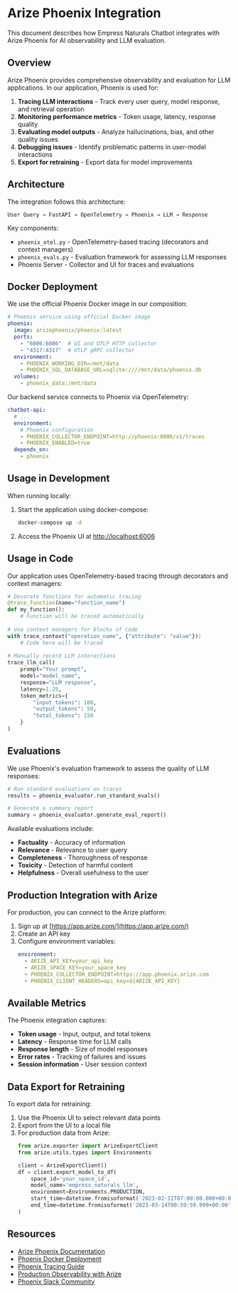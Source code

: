 # Arize Phoenix Integration

This document describes how Empress Naturals Chatbot integrates with Arize Phoenix for AI observability and LLM evaluation.

## Overview

Arize Phoenix provides comprehensive observability and evaluation for LLM applications. In our application, Phoenix is used for:

1. **Tracing LLM interactions** - Track every user query, model response, and retrieval operation
2. **Monitoring performance metrics** - Token usage, latency, response quality
3. **Evaluating model outputs** - Analyze hallucinations, bias, and other quality issues
4. **Debugging issues** - Identify problematic patterns in user-model interactions
5. **Export for retraining** - Export data for model improvements

## Architecture

The integration follows this architecture:

```
User Query → FastAPI → OpenTelemetry → Phoenix → LLM → Response
```

Key components:
- `phoenix_otel.py` - OpenTelemetry-based tracing (decorators and context managers)
- `phoenix_evals.py` - Evaluation framework for assessing LLM responses
- Phoenix Server - Collector and UI for traces and evaluations

## Docker Deployment

We use the official Phoenix Docker image in our composition:

```yaml
# Phoenix service using official Docker image
phoenix:
  image: arizephoenix/phoenix:latest
  ports:
    - "6006:6006"  # UI and OTLP HTTP collector
    - "4317:4317"  # OTLP gRPC collector
  environment:
    - PHOENIX_WORKING_DIR=/mnt/data
    - PHOENIX_SQL_DATABASE_URL=sqlite:////mnt/data/phoenix.db
  volumes:
    - phoenix_data:/mnt/data
```

Our backend service connects to Phoenix via OpenTelemetry:

```yaml
chatbot-api:
  # ...
  environment:
    # Phoenix configuration
    - PHOENIX_COLLECTOR_ENDPOINT=http://phoenix:6006/v1/traces
    - PHOENIX_ENABLED=true
  depends_on:
    - phoenix
```

## Usage in Development

When running locally:

1. Start the application using docker-compose:
   ```bash
   docker-compose up -d
   ```

2. Access the Phoenix UI at [http://localhost:6006](http://localhost:6006)

## Usage in Code

Our application uses OpenTelemetry-based tracing through decorators and context managers:

```python
# Decorate functions for automatic tracing
@trace_function(name="function_name")
def my_function():
    # Function will be traced automatically
    
# Use context managers for blocks of code
with trace_context("operation_name", {"attribute": "value"}):
    # Code here will be traced
    
# Manually record LLM interactions
trace_llm_call(
    prompt="Your prompt",
    model="model_name",
    response="LLM response",
    latency=1.25,
    token_metrics={
        "input_tokens": 100,
        "output_tokens": 50,
        "total_tokens": 150
    }
)
```

## Evaluations

We use Phoenix's evaluation framework to assess the quality of LLM responses:

```python
# Run standard evaluations on traces
results = phoenix_evaluator.run_standard_evals()

# Generate a summary report
summary = phoenix_evaluator.generate_eval_report()
```

Available evaluations include:
- **Factuality** - Accuracy of information
- **Relevance** - Relevance to user query
- **Completeness** - Thoroughness of response
- **Toxicity** - Detection of harmful content
- **Helpfulness** - Overall usefulness to the user

## Production Integration with Arize

For production, you can connect to the Arize platform:

1. Sign up at [https://app.arize.com/](https://app.arize.com/)
2. Create an API key
3. Configure environment variables:
   ```yaml
   environment:
     - ARIZE_API_KEY=your_api_key
     - ARIZE_SPACE_KEY=your_space_key
     - PHOENIX_COLLECTOR_ENDPOINT=https://app.phoenix.arize.com
     - PHOENIX_CLIENT_HEADERS=api_key=${ARIZE_API_KEY}
   ```

## Available Metrics

The Phoenix integration captures:

- **Token usage** - Input, output, and total tokens
- **Latency** - Response time for LLM calls
- **Response length** - Size of model responses
- **Error rates** - Tracking of failures and issues
- **Session information** - User session context

## Data Export for Retraining

To export data for retraining:

1. Use the Phoenix UI to select relevant data points
2. Export from the UI to a local file
3. For production data from Arize:
   ```python
   from arize.exporter import ArizeExportClient
   from arize.utils.types import Environments

   client = ArizeExportClient()
   df = client.export_model_to_df(
       space_id='your_space_id',
       model_name='empress_naturals_llm',
       environment=Environments.PRODUCTION,
       start_time=datetime.fromisoformat('2023-02-11T07:00:00.000+00:00'),
       end_time=datetime.fromisoformat('2023-03-14T00:59:59.999+00:00'),
   )
   ```

## Resources

- [Arize Phoenix Documentation](https://docs.arize.com/phoenix)
- [Phoenix Docker Deployment](https://docs.arize.com/phoenix/deployment/docker)
- [Phoenix Tracing Guide](https://docs.arize.com/phoenix/tracing/llm-traces-1/quickstart-tracing-python)
- [Production Observability with Arize](https://docs.arize.com/arize)
- [Phoenix Slack Community](https://join.slack.com/t/arize-ai/shared_invite/zt-1ntwku49s-JwU5_TdNQPujT_oPyB_Gfg) 